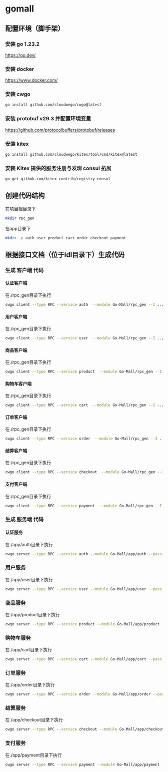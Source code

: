 # gomall
## 配置环境（脚手架）
### 安装 go 1.23.2
https://go.dev/
### 安装 docker
https://www.docker.com/
### 安装 cwgo
```bash
go install github.com/cloudwego/cwgo@latest
```
### 安装 protobuf v29.3 并配置环境变量
https://github.com/protocolbuffers/protobuf/releases
### 安装 kitex
```bash
go install github.com/cloudwego/kitex/tool/cmd/kitex@latest
```
### 安装 Kitex 提供的服务注册与发现 consul 拓展
```bash
go get github.com/kitex-contrib/registry-consul
```
## 创建代码结构
在项目根目录下
```bash
mkdir rpc_gen
```
在app目录下
```bash
mkdir -p auth user product cart order checkout payment
```
## 根据接口文档（位于idl目录下）生成代码
### 生成 客户端 代码
#### 认证客户端
在./rpc_gen目录下执行
```bash
cwgo client --type RPC --service auth  --module Go-Mall/rpc_gen --I ../idl --idl ..\idl\auth.proto
```
#### 用户客户端
在./rpc_gen目录下执行
```bash
cwgo client --type RPC --service user  --module Go-Mall/rpc_gen --I ../idl --idl ..\idl\user.proto
```
#### 商品客户端
在./rpc_gen目录下执行
```bash
cwgo client --type RPC --service product  --module Go-Mall/rpc_gen --I ../idl --idl ..\idl\product.proto
```
#### 购物车客户端
在./rpc_gen目录下执行
```bash
cwgo client --type RPC --service cart  --module Go-Mall/rpc_gen --I ../idl --idl ..\idl\cart.proto
```
#### 订单客户端
在./rpc_gen目录下执行
```bash
cwgo client --type RPC --service order  --module Go-Mall/rpc_gen --I ../idl --idl ..\idl\order.proto
```
#### 结算客户端
在./rpc_gen目录下执行
```bash
cwgo client --type RPC --service checkout  --module Go-Mall/rpc_gen --I ../idl --idl ..\idl\checkout.proto
```
#### 支付客户端
在./rpc_gen目录下执行
```bash
cwgo client --type RPC --service payment  --module Go-Mall/rpc_gen --I ../idl --idl ..\idl\payment.proto
```
### 生成 服务端 代码
#### 认证服务
在./app/auth目录下执行
```bash
cwgo server --type RPC --service auth --module Go-Mall/app/auth --pass "-use Go-Mall/rpc_gen/kitex_gen" -I ../../idl --idl ../../idl/auth.proto
```
### 用户服务
在./app/user目录下执行
```bash
cwgo server --type RPC --service user --module Go-Mall/app/user --pass "-use Go-Mall/rpc_gen/kitex_gen" -I ../../idl --idl ../../idl/user.proto
```
### 商品服务
在./app/product目录下执行
```bash
cwgo server --type RPC --service product --module Go-Mall/app/product --pass "-use Go-Mall/rpc_gen/kitex_gen" -I ../../idl --idl ../../idl/product.proto
```
### 购物车服务
在./app/cart目录下执行
```bash
cwgo server --type RPC --service cart --module Go-Mall/app/cart --pass "-use Go-Mall/rpc_gen/kitex_gen" -I ../../idl --idl ../../idl/cart.proto
```
### 订单服务
在./app/order目录下执行
```bash
cwgo server --type RPC --service order --module Go-Mall/app/order --pass "-use Go-Mall/rpc_gen/kitex_gen" -I ../../idl --idl ../../idl/order.proto
```
### 结算服务
在./app/checkout目录下执行
```bash
cwgo server --type RPC --service checkout --module Go-Mall/app/checkout --pass "-use Go-Mall/rpc_gen/kitex_gen" -I ../../idl --idl ../../idl/checkout.proto
```
### 支付服务
在./app/payment目录下执行
```bash
cwgo server --type RPC --service payment --module Go-Mall/app/payment --pass "-use Go-Mall/rpc_gen/kitex_gen" -I ../../idl --idl ../../idl/payment.proto
```